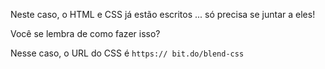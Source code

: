 Neste caso, o HTML e CSS já estão escritos ... só precisa se juntar a eles!

Você se lembra de como fazer isso?

Nesse caso, o URL do CSS é `https:// bit.do/blend-css`